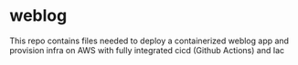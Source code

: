 # weblog
This repo contains files needed to deploy a containerized weblog app and provision infra on AWS with fully integrated cicd (Github Actions) and Iac
